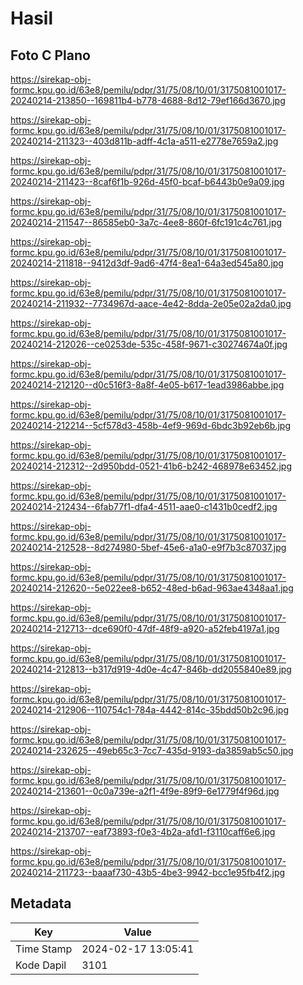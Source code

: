 # Hasil

## Foto C Plano

https://sirekap-obj-formc.kpu.go.id/63e8/pemilu/pdpr/31/75/08/10/01/3175081001017-20240214-213850--169811b4-b778-4688-8d12-79ef166d3670.jpg

https://sirekap-obj-formc.kpu.go.id/63e8/pemilu/pdpr/31/75/08/10/01/3175081001017-20240214-211323--403d811b-adff-4c1a-a511-e2778e7659a2.jpg

https://sirekap-obj-formc.kpu.go.id/63e8/pemilu/pdpr/31/75/08/10/01/3175081001017-20240214-211423--8caf6f1b-926d-45f0-bcaf-b6443b0e9a09.jpg

https://sirekap-obj-formc.kpu.go.id/63e8/pemilu/pdpr/31/75/08/10/01/3175081001017-20240214-211547--86585eb0-3a7c-4ee8-860f-6fc191c4c761.jpg

https://sirekap-obj-formc.kpu.go.id/63e8/pemilu/pdpr/31/75/08/10/01/3175081001017-20240214-211818--9412d3df-9ad6-47f4-8ea1-64a3ed545a80.jpg

https://sirekap-obj-formc.kpu.go.id/63e8/pemilu/pdpr/31/75/08/10/01/3175081001017-20240214-211932--7734967d-aace-4e42-8dda-2e05e02a2da0.jpg

https://sirekap-obj-formc.kpu.go.id/63e8/pemilu/pdpr/31/75/08/10/01/3175081001017-20240214-212026--ce0253de-535c-458f-9671-c30274674a0f.jpg

https://sirekap-obj-formc.kpu.go.id/63e8/pemilu/pdpr/31/75/08/10/01/3175081001017-20240214-212120--d0c516f3-8a8f-4e05-b617-1ead3986abbe.jpg

https://sirekap-obj-formc.kpu.go.id/63e8/pemilu/pdpr/31/75/08/10/01/3175081001017-20240214-212214--5cf578d3-458b-4ef9-969d-6bdc3b92eb6b.jpg

https://sirekap-obj-formc.kpu.go.id/63e8/pemilu/pdpr/31/75/08/10/01/3175081001017-20240214-212312--2d950bdd-0521-41b6-b242-468978e63452.jpg

https://sirekap-obj-formc.kpu.go.id/63e8/pemilu/pdpr/31/75/08/10/01/3175081001017-20240214-212434--6fab77f1-dfa4-4511-aae0-c1431b0cedf2.jpg

https://sirekap-obj-formc.kpu.go.id/63e8/pemilu/pdpr/31/75/08/10/01/3175081001017-20240214-212528--8d274980-5bef-45e6-a1a0-e9f7b3c87037.jpg

https://sirekap-obj-formc.kpu.go.id/63e8/pemilu/pdpr/31/75/08/10/01/3175081001017-20240214-212620--5e022ee8-b652-48ed-b6ad-963ae4348aa1.jpg

https://sirekap-obj-formc.kpu.go.id/63e8/pemilu/pdpr/31/75/08/10/01/3175081001017-20240214-212713--dce690f0-47df-48f9-a920-a52feb4197a1.jpg

https://sirekap-obj-formc.kpu.go.id/63e8/pemilu/pdpr/31/75/08/10/01/3175081001017-20240214-212813--b317d919-4d0e-4c47-846b-dd2055840e89.jpg

https://sirekap-obj-formc.kpu.go.id/63e8/pemilu/pdpr/31/75/08/10/01/3175081001017-20240214-212906--110754c1-784a-4442-814c-35bdd50b2c96.jpg

https://sirekap-obj-formc.kpu.go.id/63e8/pemilu/pdpr/31/75/08/10/01/3175081001017-20240214-232625--49eb65c3-7cc7-435d-9193-da3859ab5c50.jpg

https://sirekap-obj-formc.kpu.go.id/63e8/pemilu/pdpr/31/75/08/10/01/3175081001017-20240214-213601--0c0a739e-a2f1-4f9e-89f9-6e1779f4f96d.jpg

https://sirekap-obj-formc.kpu.go.id/63e8/pemilu/pdpr/31/75/08/10/01/3175081001017-20240214-213707--eaf73893-f0e3-4b2a-afd1-f3110caff6e6.jpg

https://sirekap-obj-formc.kpu.go.id/63e8/pemilu/pdpr/31/75/08/10/01/3175081001017-20240214-211723--baaaf730-43b5-4be3-9942-bcc1e95fb4f2.jpg


## Metadata

| Key        | Value               |
| ---------- | ------------------- |
| Time Stamp | 2024-02-17 13:05:41 |
| Kode Dapil | 3101                |



